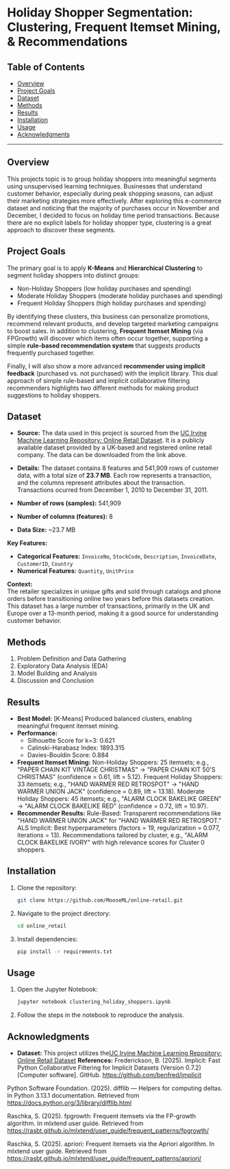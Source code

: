 # Holiday Shopper Segmentation: Clustering, Frequent Itemset Mining, & Recommendations

## Table of Contents
- [Overview](#overview)
- [Project Goals](#project-goals)
- [Dataset](#dataset)
- [Methods](#methods)
- [Results](#results)
- [Installation](#installation)
- [Usage](#usage)
- [Acknowledgments](#acknowledgments)

---

## Overview
This projects topic is to group holiday shoppers into meaningful segments using unsupervised learning techniques. Businesses that understand customer behavior, especially during peak shopping seasons, can adjust their marketing strategies more effectively. After exploring this e-commerce dataset and noticing that the majority of purchases occur in November and December, I decided to focus on holiday time period transactions. Because there are no explicit labels for holiday shopper type, clustering is a great approach to discover these segments.


## Project Goals
The primary goal is to apply **K-Means** and **Hierarchical Clustering** to segment holiday shoppers into distinct groups:

 - Non-Holiday Shoppers (low holiday purchases and spending)
 - Moderate Holiday Shoppers (moderate holiday purchases and spending)
 - Frequent Holiday Shoppers (high holiday purchases and spending)

By identifying these clusters, this business can personalize promotions, recommend relevant products, and develop targeted marketing campaigns to boost sales. In addition to clustering, **Frequent Itemset Mining** (via FPGrowth) will discover which items often occur together, supporting a simple **rule-based recommendation system** that suggests products frequently purchased together.

Finally, I will also show a more advanced **recommender using implicit feedback** (purchased vs. not purchased) with the implicit library. This dual approach of simple rule-based and implicit collaborative filtering recommenders highlights two different methods for making product suggestions to holiday shoppers.

## Dataset
- **Source:** The data used in this project is sourced from the [UC Irvine Machine Learning Repository: Online Retail Dataset](https://archive.ics.uci.edu/dataset/352/online+retail). It is a publicly available dataset provided by a UK-based and registered online retail company. The data can be downloaded from the link above.

- **Details:** 
The dataset contains 8 features and 541,909 rows of customer data, with a total size of  **23.7 MB**. Each row represents a transaction, and the columns represent attributes about the transaction. Transactions ocurred from December 1, 2010 to December 31, 2011.

- **Number of rows (samples):** 541,909  
- **Number of columns (features):** 8  
- **Data Size:** ~23.7 MB

**Key Features:**
- **Categorical Features:** `InvoiceNo`, `StockCode`, `Description`,  `InvoiceDate`, `CustomerID`, `Country`
- **Numerical Features:** `Quantity`, `UnitPrice`

**Context:**  
The retailer specializes in unique gifts and sold through catalogs and phone orders before transitioning online two years before this datasets creation. This dataset has a large number of transactions, primarily in the UK and Europe over a 13-month period, making it a good source for understanding customer behavior.

## Methods
1. Problem Definition and Data Gathering
2. Exploratory Data Analysis (EDA)
3. Model Building and Analysis
4. Discussion and Conclusion
   
## Results
- **Best Model:** [K-Means] Produced balanced clusters, enabling meaningful frequent itemset mining.
- **Performance:**
  - Silhouette Score for k=3: 0.621
  - Calinski-Harabasz Index: 1893.315
  - Davies-Bouldin Score: 0.884
- **Frequent Itemset Mining:**
Non-Holiday Shoppers: 25 itemsets; e.g., "PAPER CHAIN KIT VINTAGE CHRISTMAS" → "PAPER CHAIN KIT 50'S CHRISTMAS" (confidence = 0.61, lift = 5.12).
Frequent Holiday Shoppers: 33 itemsets; e.g., "HAND WARMER RED RETROSPOT" → "HAND WARMER UNION JACK" (confidence = 0.89, lift = 13.18).
Moderate Holiday Shoppers: 45 itemsets; e.g., "ALARM CLOCK BAKELIKE GREEN" → "ALARM CLOCK BAKELIKE RED" (confidence = 0.72, lift = 10.97).
- **Recommender Results:**
Rule-Based: Transparent recommendations like "HAND WARMER UNION JACK" for "HAND WARMER RED RETROSPOT."
ALS Implicit: Best hyperparameters (factors = 19, regularization = 0.077, iterations = 13). Recommendations tailored by cluster, e.g., "ALARM CLOCK BAKELIKE IVORY" with high relevance scores for Cluster 0 shoppers.

## Installation
1. Clone the repository:
   ```bash
   git clone https://github.com/MooseML/online-retail.git

2. Navigate to the project directory:
   ```bash
   cd online_retail

3. Install dependencies:
   ```bash
   pip install -r requirements.txt

## Usage
1. Open the Jupyter Notebook:
   ```bash
   jupyter notebook clustering_holiday_shoppers.ipynb
   
2. Follow the steps in the notebook to reproduce the analysis.

## Acknowledgments

- **Dataset:** This project utilizes the[UC Irvine Machine Learning Repository: Online Retail Dataset](https://archive.ics.uci.edu/dataset/352/online+retail)
**References:**
Frederickson, B. (2025). Implicit: Fast Python Collaborative Filtering for Implicit Datasets (Version 0.7.2) [Computer software]. GitHub. https://github.com/benfred/implicit

Python Software Foundation. (2025). difflib — Helpers for computing deltas. In Python 3.13.1 documentation. Retrieved from https://docs.python.org/3/library/difflib.html

Raschka, S. (2025). fpgrowth: Frequent itemsets via the FP-growth algorithm. In mlxtend user guide. Retrieved from https://rasbt.github.io/mlxtend/user_guide/frequent_patterns/fpgrowth/

Raschka, S. (2025). apriori: Frequent itemsets via the Apriori algorithm. In mlxtend user guide. Retrieved from https://rasbt.github.io/mlxtend/user_guide/frequent_patterns/apriori/

